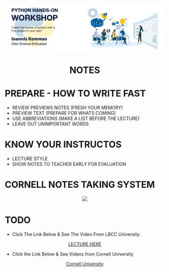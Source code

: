 <p align="center">
<img src="https://github.com/johnkommas/hands_on_python_katartisi.gr/blob/master/docs/img/logo.png?raw=true" width="800"/>
</p>
<h1 align="center">NOTES</h1>

# PREPARE - HOW TO WRITE FAST
- REVIEW PREVIEWS NOTES (FRESH YOUR MEMORY)
- PREVIEW TEXT (PREPARE FOR WHATS COMING)
- USE ABBREVIATIONS (MAKE A LIST BEFORE THE LECTURE)
- LEAVE OUT UNIMPORTANT WORDS

# KNOW YOUR INSTRUCTOS
- LECTURE STYLE
- SHOW NOTES TO TEACHER EARLY FOR EVALUATION

# CORNELL NOTES TAKING SYSTEM
<p align="center">
<img src="https://images.wondershare.com/pdfelement/mobile-app/pdf-knowledage/cornel-note-taking.jpg" width="500"/>
</p>

# TODO 
- Click The Link Below & See The Video From LBCC University.
<td><p align="center"><a
 href="https://www.youtube.com/watch?v=Bvsf591rYWE"
 >LECTURE HERE</a></p></td>

- Click the Link Below & See Videos from Cornell University
<td><p align="center"><a
 href="http://lsc.cornell.edu/how-to-study/taking-notes/cornell-note-taking-system/"
 >Cornell University</a></p></td>